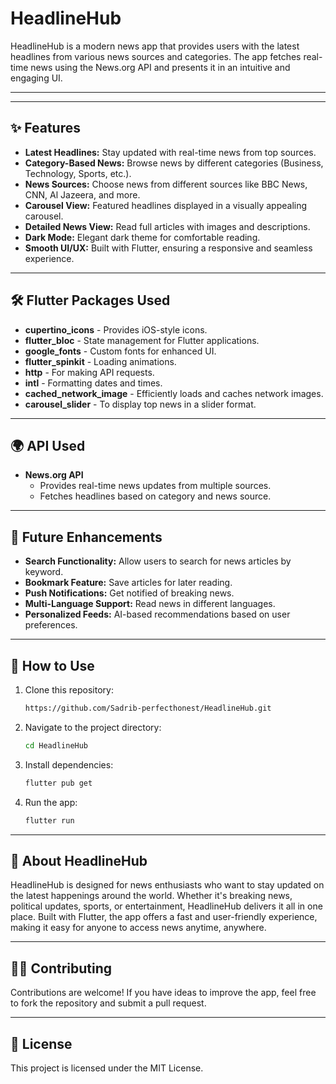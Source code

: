 # HeadlineHub

HeadlineHub is a modern news app that provides users with the latest headlines from various news sources and categories. The app fetches real-time news using the News.org API and presents it in an intuitive and engaging UI.

---



---

## ✨ Features
- **Latest Headlines:** Stay updated with real-time news from top sources.
- **Category-Based News:** Browse news by different categories (Business, Technology, Sports, etc.).
- **News Sources:** Choose news from different sources like BBC News, CNN, Al Jazeera, and more.
- **Carousel View:** Featured headlines displayed in a visually appealing carousel.
- **Detailed News View:** Read full articles with images and descriptions.
- **Dark Mode:** Elegant dark theme for comfortable reading.
- **Smooth UI/UX:** Built with Flutter, ensuring a responsive and seamless experience.

---

## 🛠️ Flutter Packages Used
- **cupertino_icons** - Provides iOS-style icons.
- **flutter_bloc** - State management for Flutter applications.
- **google_fonts** - Custom fonts for enhanced UI.
- **flutter_spinkit** - Loading animations.
- **http** - For making API requests.
- **intl** - Formatting dates and times.
- **cached_network_image** - Efficiently loads and caches network images.
- **carousel_slider** - To display top news in a slider format.

---

## 🌍 API Used
- **News.org API**
  - Provides real-time news updates from multiple sources.
  - Fetches headlines based on category and news source.

---

## 🚀 Future Enhancements
- **Search Functionality:** Allow users to search for news articles by keyword.
- **Bookmark Feature:** Save articles for later reading.
- **Push Notifications:** Get notified of breaking news.
- **Multi-Language Support:** Read news in different languages.
- **Personalized Feeds:** AI-based recommendations based on user preferences.

---

## 📌 How to Use
1. Clone this repository: 
   ```sh
   https://github.com/Sadrib-perfecthonest/HeadlineHub.git
   ```
2. Navigate to the project directory:
   ```sh
   cd HeadlineHub
   ```
3. Install dependencies:
   ```sh
   flutter pub get
   ```
4. Run the app:
   ```sh
   flutter run
   ```

---

## 📖 About HeadlineHub
HeadlineHub is designed for news enthusiasts who want to stay updated on the latest happenings around the world. Whether it's breaking news, political updates, sports, or entertainment, HeadlineHub delivers it all in one place. Built with Flutter, the app offers a fast and user-friendly experience, making it easy for anyone to access news anytime, anywhere.

---

## 👨‍💻 Contributing
Contributions are welcome! If you have ideas to improve the app, feel free to fork the repository and submit a pull request.

---

## 📝 License
This project is licensed under the MIT License.

